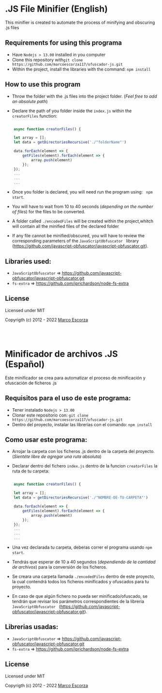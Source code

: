 # .JS File Minifier (English)
This minifier is created to automate the process of minifying and obscuring .js files


## Requirements for using this programa
- Have `Nodejs > 13.00` installed in you computer
- Clone this repository with```git clone https://github.com/marcoescorza117/ofuscador-js.git```
- Within the project, install the libraries with the command: `npm install`


## How to use this program
- Throw the folder with the .js files into the project folder. (_Feel free to add an absolute path_)

- Declare the path of you folder inside the `index.js` within the `creatorFiles` function:

```js

    async function creatorFiles() {

    let array = [];
    let data = getDirectoriesRecursive('./"folderName"') 

    data.forEach(element => {
        getFiles(element).forEach(element => {
            array.push(element)
        });
    });
    ...
    ...
    ...
```
- Once you folder is declared, you will need run the program using: ` npm start`.
- You will have to wait from 10 to 40 seconds (_depending on the number of files_) for the files to be converted.

- A folder called `./encodedFiles` will be created within the project,whitch will contain all the minified files of the declared folder

- If any file cannot be minified/obscured, you will have to review the corresponding parameters of the `JavaScriptObfuscator ` library (https://github.com/javascript-obfuscator/javascript-obfuscator.git).



## Libraries used:
- `JavaScriptObfuscator` => https://github.com/javascript-obfuscator/javascript-obfuscator.git
- `fs-extra` => https://github.com/jprichardson/node-fs-extra



## License
Licensed under MIT

Copyrigth (c) 2012 - 2022  [Marco Escorza](https://github.com/marcoescorza117)

<br>

<br>


# Minificador de archivos .JS (Español)
Este minificador se crea para automatizar el proceso de minificación y ofuscación de ficheros .js


## Requisitos para el uso de este programa:
- Tener instalado `Nodejs > 13.00`
- Clonar este repositorio con:  ```git clone https://github.com/marcoescorza117/ofuscador-js.git```
- Dentro del proyecto, instalar las librerias con el comando: `npm install`


## Como usar este programa:
- Arrojar la carpeta con los ficheros .js dentro de la carpeta del proyecto. (_Sientéte libre de agregar una ruta absoluta_)

- Declarar dentro del fichero `index.js` dentro de la funcion `creatorFiles` la ruta de tu carpeta: 

```js

    async function creatorFiles() {

    let array = [];
    let data = getDirectoriesRecursive('./"NOMBRE-DE-TU-CARPETA"') 

    data.forEach(element => {
        getFiles(element).forEach(element => {
            array.push(element)
        });
    });
    ...
    ...
    ...
```
- Una vez declarada tu carpeta, deberas correr el programa usando `npm start`.
- Tendrás que esperar de 10 a 40 segundos (_dependiendo de la cantidad de archivos_) para la conversión de los ficheros.

- Se creara una carpeta llamada `./encodedFiles` dentro de este proyecto, la cual contendrá todos los ficheros minificados y ofuscados para tu proyecto.

- En caso de que algún fichero no pueda ser minificado/ofuscado, se tendrán que revisar los parámetros correspondientes de la libreria `JavaScriptObfuscator ` (https://github.com/javascript-obfuscator/javascript-obfuscator.git).



## Librerias usadas:
- `JavaScriptObfuscator` => https://github.com/javascript-obfuscator/javascript-obfuscator.git
- `fs-extra` => https://github.com/jprichardson/node-fs-extra



## License
Licensed under MIT

Copyrigth (c) 2012 - 2022  [Marco Escorza](https://github.com/marcoescorza117)
